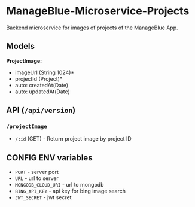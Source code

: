 # ManageBlue-Microservice-Projects
Backend microservice for images of projects of the ManageBlue App.

## Models

**ProjectImage:**
- imageUrl (String 1024)*
- projectId (Project)*
- auto: createdAt(Date)
- auto: updatedAt(Date)


## API (`/api/version`)

### `/projectImage`
- `/:id` (GET) - Return project image by project ID


## CONFIG ENV variables
- `PORT` - server port
- `URL` - url to server
- `MONGODB_CLOUD_URI` - url to mongodb
- `BING_API_KEY` - api key for bing image search
- `JWT_SECRET` - jwt secret


